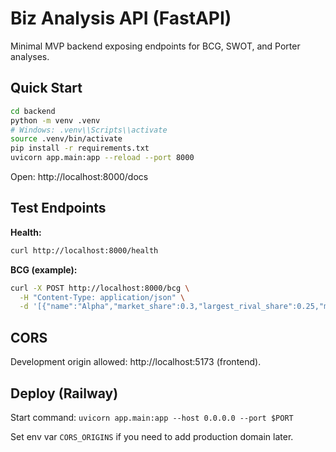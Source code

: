 # Biz Analysis API (FastAPI)

Minimal MVP backend exposing endpoints for BCG, SWOT, and Porter analyses.

## Quick Start
```bash
cd backend
python -m venv .venv
# Windows: .venv\\Scripts\\activate
source .venv/bin/activate
pip install -r requirements.txt
uvicorn app.main:app --reload --port 8000
```

Open: http://localhost:8000/docs

## Test Endpoints

**Health:**
```bash
curl http://localhost:8000/health
```

**BCG (example):**
```bash
curl -X POST http://localhost:8000/bcg \
  -H "Content-Type: application/json" \
  -d '[{"name":"Alpha","market_share":0.3,"largest_rival_share":0.25,"market_growth_rate":14}]'
```

## CORS

Development origin allowed: http://localhost:5173 (frontend).

## Deploy (Railway)

Start command: `uvicorn app.main:app --host 0.0.0.0 --port $PORT`

Set env var `CORS_ORIGINS` if you need to add production domain later.
